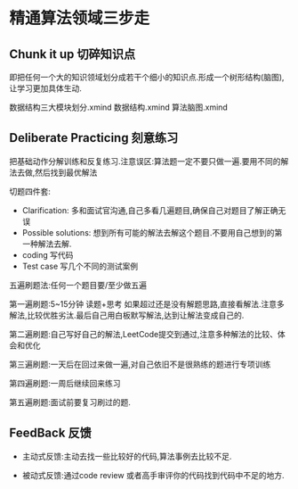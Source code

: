 # 精通算法领域三步走

## Chunk it up 切碎知识点

即把任何一个大的知识领域划分成若干个细小的知识点.形成一个树形结构(脑图),让学习更加具体生动.

数据结构三大模块划分.xmind    数据结构.xmind    算法脑图.xmind

## Deliberate Practicing 刻意练习

把基础动作分解训练和反复练习.注意误区:算法题一定不要只做一遍.要用不同的解法去做,然后找到最优解法

切题四件套:

- Clarification: 多和面试官沟通,自己多看几遍题目,确保自己对题目了解正确无误
- Possible solutions: 想到所有可能的解法去解这个题目.不要用自己想到的第一种解法去解.
- coding 写代码
- Test case 写几个不同的测试案例

五遍刷题法:任何一个题目要/至少做五遍

第一遍刷题:5~15分钟 读题+思考 如果超过还是没有解题思路,直接看解法.注意多解法,比较优胜劣汰.最后自己用白板默写解法,达到让解法变成自己的.

第二遍刷题:自己写好自己的解法,LeetCode提交到通过,注意多种解法的比较、体会和优化

第三遍刷题:一天后在回过来做一遍,对自己依旧不是很熟练的题进行专项训练

第四遍刷题:一周后继续回来练习

第五遍刷题:面试前要复习刷过的题.

## FeedBack 反馈

- 主动式反馈:主动去找一些比较好的代码,算法事例去比较不足.

- 被动式反馈:通过code review 或者高手审评你的代码找到代码中不足的地方.

